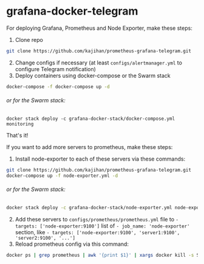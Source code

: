 # grafana-docker-telegram

For deploying Grafana, Prometheus and Node Exporter, make these steps:
1. Clone repo
```bash
git clone https://github.com/kajihan/prometheus-grafana-telegram.git
```
2. Change configs if necessary (at least `configs/alertmanager.yml` to configure Telegram notification)
3. Deploy containers using docker-compose or the Swarm stack
```bash
docker-compose -f docker-compose up -d
```
###### or for the Swarm stack:
```
docker stack deploy -c grafana-docker-stack/docker-compose.yml monitoring
```

That's it!

If you want to add more servers to prometheus, make these steps:
1. Install node-exporter to each of these servers via these commands:
```bash
git clone https://github.com/kajihan/prometheus-grafana-telegram.git
docker-compose up -f node-exporter.yml -d
```
###### or for the Swarm stack:
```bash
docker stack deploy -c grafana-docker-stack/node-exporter.yml node-exporter
```
2. Add these servers to `configs/prometheus/prometheus.yml` file to `- targets: ['node-exporter:9100']` list of `- job_name: 'node-exporter'` section, like `- targets: ['node-exporter:9100', 'server1:9100', 'server2:9100', '...']`
3. Reload prometheus config via this command:
```bash
docker ps | grep prometheus | awk '{print $1}' | xargs docker kill -s SIGHUP
```